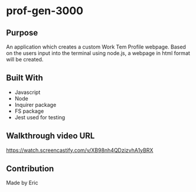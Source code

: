 # prof-gen-3000

## Purpose
An application which creates a custom Work Tem Profile webpage.  Based on the users input into the terminal using node.js, a webpage in html format will be created.

## Built With
* Javascript
* Node
* Inquirer package
* FS package
* Jest used for testing


## Walkthrough video URL
https://watch.screencastify.com/v/XB98nh4QDzizvhA1yBRX

## Contribution
Made by Eric